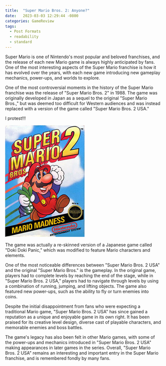 ```yaml
---
title:  "Super Mario Bros. 2: Anyone?"
date:   2023-03-03 12:29:44 -0800
categories: GameReview
tags:
  - Post Formats
  - readability
  - standard
---
```


Super Mario is one of Nintendo's most popular and beloved franchises, and the release of each new Mario game is always highly anticipated by fans. One of the most interesting aspects of the Super Mario franchise is how it has evolved over the years, with each new game introducing new gameplay mechanics, power-ups, and worlds to explore.

One of the most controversial moments in the history of the Super Mario franchise was the release of "Super Mario Bros. 2" in 1988. The game was originally developed in Japan as a sequel to the original "Super Mario Bros.," but was deemed too difficult for Western audiences and was instead replaced with a version of the game called "Super Mario Bros. 2 USA."

I protest!!!


![Super Mario Bros. 2](/assets/images/Super_Mario_Bros_2.jpg)


The game was actually a re-skinned version of a Japanese game called "Doki Doki Panic," which was modified to feature Mario characters and elements.

One of the most noticeable differences between "Super Mario Bros. 2 USA" and the original "Super Mario Bros." is the gameplay. In the original game, players had to complete levels by reaching the end of the stage, while in "Super Mario Bros. 2 USA," players had to navigate through levels by using a combination of running, jumping, and lifting objects. The game also featured new power-ups, such as the ability to fly or turn enemies into coins.

Despite the initial disappointment from fans who were expecting a traditional Mario game, "Super Mario Bros. 2 USA" has since gained a reputation as a unique and enjoyable game in its own right. It has been praised for its creative level design, diverse cast of playable characters, and memorable enemies and boss battles.

The game's legacy has also been felt in other Mario games, with some of the power-ups and mechanics introduced in "Super Mario Bros. 2 USA" making appearances in later games in the series. Overall, "Super Mario Bros. 2 USA" remains an interesting and important entry in the Super Mario franchise, and is remembered fondly by many fans.

